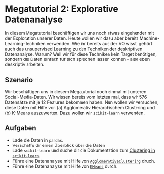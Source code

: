 # Megatutorial 2: Explorative Datenanalyse

In diesem Megatutorial beschäftigen wir uns noch etwas eingehender mit der Exploration unserer Daten. Heute wollen wir dazu aber bereits Machine-Learning-Techniken verwenden. Wie ihr bereits aus der VO wisst, gehört auch das unsupervised Learning zu den Techniken der deskriptiven Datenanalyse. Warum? Weil wir für diese Techniken kein Target benötigen, sondern die Daten einfach für sich sprechen lassen können - also eben deskriptiv arbeiten.

## Szenario

Wir beschäftigen uns in diesem Megatutorial noch einmal mit unseren Social-Media-Daten. Wir wissen bereits vom letzten mal, dass wir 576 Datensätze mit je 12 Features bekommen haben. Nun wollen wir versuchen, diese Daten mit Hilfe von (a) Agglomerativ Hierarchischem Clustering und (b) K-Means auszuwerten. Dazu wollen wir `scikit-learn` verwenden.

## Aufgaben

* Lade die Daten in `pandas`.
* Verschaffe dir einen Überblick über die Daten
* Lade `scikit-learn` und suche dir die Dokumentation zum [Clustering in `scikit-learn`](https://scikit-learn.org/stable/modules/clustering.html).
* Führe eine Datenanalyse mit Hilfe von  [`AgglomerativeClustering`](https://scikit-learn.org/stable/modules/generated/sklearn.cluster.AgglomerativeClustering.html) druch.
* Führe eine Datenanalyse mit Hilfe von [`KMeans`](https://scikit-learn.org/stable/modules/generated/sklearn.cluster.KMeans.html) durch.

